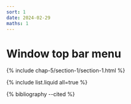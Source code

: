 ```yaml
---
sort: 1
date: 2024-02-29
maths: 1
---
```


# Window top bar menu


{% include chap-5/section-1/section-1.html %}

{% include list.liquid all=true %}

{% bibliography --cited %}

